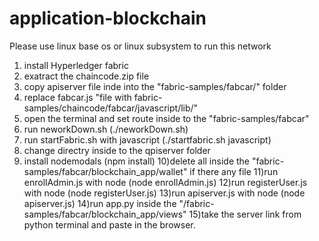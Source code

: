 # application-blockchain
Please use linux base os or linux subsystem to run this network 


1) install Hyperledger fabric 
2) exatract the chaincode.zip file
3) copy apiserver file inde into the  "fabric-samples/fabcar/" folder
4) replace fabcar.js "file with fabric-samples/chaincode/fabcar/javascript/lib/"  
5) open the terminal and set route inside to the "fabric-samples/fabcar"
6) run neworkDown.sh (./neworkDown.sh)
7) run startFabric.sh with javascript (./startfabric.sh javascript)
8) change directry inside to the qpiserver folder 
9) install nodemodals (npm install)
10)delete all  inside the  "fabric-samples/fabcar/blockchain_app/wallet" if there any file
11)run enrollAdmin.js with node (node enrollAdmin.js)
12)run registerUser.js with node (node registerUser.js)
13)run apiserver.js with node (node apiserver.js)
14)run app.py inside the "/fabric-samples/fabcar/blockchain_app/views"
15)take the server link from python terminal and paste in the browser.
